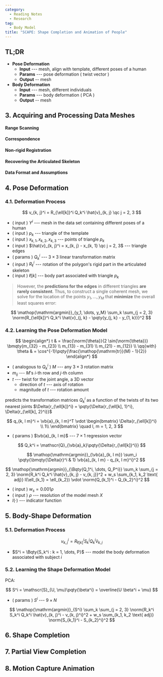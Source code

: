```yaml
---
category:
  - Reading Notes
  - Research
tag:
  - Body Model
title: "SCAPE: Shape Completion and Animation of People"
---
```


## TL;DR

- **Pose Deformation**
  - **Input** --- mesh, align with template, different poses of a human
  - **Params** --- pose deformation ( twist vector )
  - **Output** -- mesh
- **Body Deformation**
  - **Input** --- mesh, different individuals
  - **Params** --- body deformation ( PCA )
  - **Output** -- mesh

## 3. Acquiring and Processing Data Meshes

#### Range Scanning

#### Correspondence

#### Non-rigid Registration

#### Recovering the Articulated Skeleton

#### Data Format and Assumptions

## 4. Pose Deformation

### 4.1. Deformation Process

$$
v_{k, j}^i = R_{\ell[k]}^i Q_k^i \hat{v}_{k, j} \qc j = 2, 3
$$

- ( input ) $Y^i$ --- mesh in the data set containing different poses of a human
- ( input ) $p_k$ --- triangle of the template
- ( input ) $x_{k, 1}, x_{k, 2}, x_{k, 3}$ --- points of triangle $p_k$
- ( input ) $\hat{v}_{k, j}^i = x_{k, j} - x_{k, 1} \qc j = 2, 3$ --- triangle edges
- ( params ) $Q_k^i$ --- $3 \times 3$ linear transformation matrix
- ( input ) $R_{\ell}^i$ --- rotation of the polygon's rigid part in the articulated skeleton
- ( input ) $\ell[k]$ --- body part associated with triangle $p_k$

> However, the **predictions for the edges** in different triangles **are rarely consistent**. Thus, to construct a single coherent mesh, we solve for the location of the points $y_1, \dots, y_M$ that **minimize** the overall least squares error:

$$
\mathop{\mathrm{argmin}}_{y_1, \dots, y_M} \sum_k \sum_{j = 2, 3} \norm{R_{\ell[k]}^i Q_k^i \hat{v}_{j, k} - \pqty{y_{j, k} - y_{1, k}}}^2
$$

### 4.2. Learning the Pose Deformation Model

$$
\begin{align*}
  t & = \frac{\norm{\theta}}{2 \sin{\norm{\theta}}} \bmqty{m_{32} - m_{23} \\ m_{13} - m_{31} \\ m_{21} - m_{12}} \\
  \qq{with} \theta & = \cos^{-1}\pqty{\frac{\mathop{\mathrm{tr}}(M) - 1}{2}}
\end{align*}
$$

- ( analogous to $Q_k^i$ ) $M$ --- any $3 \times 3$ rotation matrix
- $m_{ij}$ --- $M$'s $i$-th row and $j$-th column
- $t$ --- twist for the joint angle, a 3D vector
  - direction of $t$ --- axis of rotation
  - magnitude of $t$ --- rotation amount

predicts the transformation matrices $Q_k^i$ as a function of the twists of its two nearest joints $\Delta{r_{\ell[k]}^i} = \pqty{\Delta{r_{\ell[k], 1}^i}, \Delta{r_{\ell[k], 2}^i}}$

$$
q_{k, l m}^i = \vb{a}_{k, l m}^T \vdot \begin{bmatrix}
\Delta{r_{\ell[k]}^i} \\
1\\
\end{bmatrix} \quad
l, m = 1, 2, 3
$$

- ( params ) $\vb{a}_{k, l m}$ --- $7 \times 1$ regression vector

$$
Q_k^i = \mathscr{Q}_{\vb{a}_k}\pqty{\Delta{r_{\ell[k]}^i}}
$$

$$
\mathop{\mathrm{argmin}}_{\vb{a}_{k, l m}} \sum_i \pqty{\bmqty{\Delta{r}^i & 1} \vb{a}_{k, l m} - q_{k, l m}^i}^2
$$

$$
\mathop{\mathrm{argmin}}_{\Bqty{Q_1^i, \dots, Q_P^i}} \sum_k \sum_{j = 2, 3} \norm{R_k^i Q_k^i \hat{v}_{k, j} - v_{k, j}}^2 + w_s \sum_{k_1, k_2 \text{ adj}} I(\ell_{k_1} = \ell_{k_2}) \vdot \norm{Q_{k_1}^i - Q_{k_2}^i}^2
$$

- ( input ) $w_s = 0.001 \rho$
- ( input ) $\rho$ --- resolution of the model mesh $X$
- $I(\cdot)$ --- indicator function

## 5. Body-Shape Deformation

### 5.1. Deformation Process

$$
v_{k, j}^i = R_{\ell[k]}^i S_k^i Q_k^i \hat{v}_{k, j}
$$

- $S^i = \Bqty{S_k^i : k = 1, \dots, P}$ --- model the body deformation associated with subject $i$

### 5.2. Learning the Shape Deformation Model

PCA:

$$
S^i = \mathscr{S}_{U, \mu}\pqty{\beta^i} = \overline{U \beta^i + \mu}
$$

- ( params ) $S^i$ --- $9 \times N$

$$
\mathop{\mathrm{argmin}}_{S^i} \sum_k \sum_{j = 2, 3} \norm{R_k^i S_k^i Q_k^i \hat{v}_{k, j}^i - v_{k, j}^i}^2 + w_s \sum_{k_1, k_2 \text{ adj}} \norm{S_{k_1}^i - S_{k_2}^i}^2
$$

## 6. Shape Completion

## 7. Partial View Completion

## 8. Motion Capture Animation
